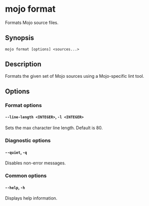 # mojo format

Formats Mojo source files.

## Synopsis

```
mojo format [options] <sources...>
```

## Description

Formats the given set of Mojo sources using a Mojo-specific lint tool.

## Options

### Format options

#### `--line-length <INTEGER>`, `-l <INTEGER>`

Sets the max character line length. Default is 80.

### Diagnostic options

#### `--quiet`, `-q`

Disables non-error messages.

### Common options

#### `--help`, `-h`

Displays help information.